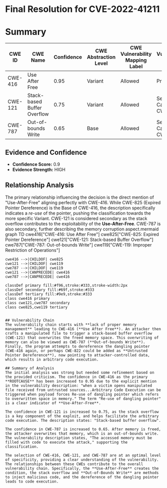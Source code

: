 # Final Resolution for CVE-2022-41211

# Summary 
| CWE ID | CWE Name | Confidence | CWE Abstraction Level | CWE Vulnerability Mapping Label | CWE-Vulnerability Mapping Notes |
|---|---|---|---|---|---|
| CWE-416 | Use After Free | 0.95 | Variant | Allowed | Primary CWE |
| CWE-121 | Stack-based Buffer Overflow | 0.75 | Variant | Allowed | Secondary Candidate CWE |
| CWE-787 | Out-of-bounds Write | 0.65 | Base | Allowed | Secondary Candidate CWE |

## Evidence and Confidence

*   **Confidence Score:** 0.9
*   **Evidence Strength:** HIGH

## Relationship Analysis
The primary relationship influencing the decision is the direct mention of "Use-After-Free" aligning perfectly with CWE-416. While CWE-825 (Expired Pointer Dereference) is the Base of CWE-416, the description specifically indicates a *re-use* of the pointer, pushing the classification towards the more specific Variant. CWE-121 is considered secondary as the stack overflow contributes to the exploitability of the **Use-After-Free**. CWE-787 is also secondary, further describing the memory corruption aspect.mermaid
graph TD
    cwe416["CWE-416: Use After Free"]
    cwe825["CWE-825: Expired Pointer Dereference"]
    cwe121["CWE-121: Stack-based Buffer Overflow"]
    cwe787["CWE-787: Out-of-bounds Write"]
    cwe119["CWE-119: Improper Restriction of Operations"]
    
    cwe416 -->|CHILDOF| cwe825
    cwe121 -->|CHILDOF| cwe119
    cwe787 -->|CHILDOF| cwe119
    cwe121 -->|CANPRECEDE| cwe416
    cwe787 -->|CANPRECEDE| cwe416

    classDef primary fill:#f96,stroke:#333,stroke-width:2px
    classDef secondary fill:#69f,stroke:#333
    classDef tertiary fill:#9e9,stroke:#333
    class cwe416 primary
    class cwe121,cwe787 secondary
    class cwe825,cwe119 tertiary
```

## Vulnerability Chain
The vulnerability chain starts with **lack of proper memory management** leading to CWE-416 (**Use After Free**). An attacker then crafts a manipulated file to trigger a stack-based buffer overflow (CWE-121) that overwrites the freed memory space. This overwriting of memory can also be viewed as CWE-787 (**Out-of-bounds Write**). Finally, the program attempts to dereference the dangling pointer (CWE-416 again, or perhaps CWE-822 could be added as **Untrusted Pointer Dereference**), now pointing to attacker-controlled data, which results in arbitrary code execution.

## Summary of Analysis
The initial analysis was strong but needed some refinement based on the provided criticism. The confidence in CWE-416 as the primary **ROOTCAUSE** has been increased to 0.95 due to the explicit mention in the vulnerability description: "when a victim opens manipulated file received from untrusted sources...Arbitrary Code Execution can be triggered when payload forces Re-use of dangling pointer which refers to overwritten space in memory." The term "Re-use of dangling pointer" is a clear indicator of **Use-After-Free**.

The confidence in CWE-121 is increased to 0.75, as the stack overflow is a key component of the exploit, and helps facilitate the arbitrary code execution. The description states: "Stack-based buffer overflow".

The confidence in CWE-787 is increased to 0.65. After memory is freed, the attacker overwrites that memory, which is an out-of-bounds write. The vulnerability description states, "The accessed memory must be filled with code to execute the attack," supporting the classification.

The selection of CWE-416, CWE-121, and CWE-787 are at an optimal level of specificity, providing a clear understanding of the vulnerability. The relationships between these CWEs contribute to the overall vulnerability chain. Specifically, the **Use-After-Free** creates the condition, the stack overflow and **Out-of-Bounds Write** are methods to inject malicious code, and the dereference of the dangling pointer leads to code execution.
```